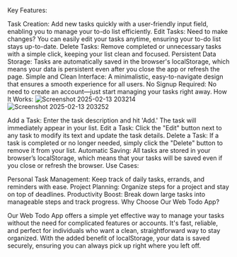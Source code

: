 Key Features:


Task Creation: Add new tasks quickly with a user-friendly input field, enabling you to manage your to-do list efficiently.
Edit Tasks: Need to make changes? You can easily edit your tasks anytime, ensuring your to-do list stays up-to-date.
Delete Tasks: Remove completed or unnecessary tasks with a simple click, keeping your list clean and focused.
Persistent Data Storage: Tasks are automatically saved in the browser's localStorage, which means your data is persistent even after you close the app or refresh the page.
Simple and Clean Interface: A minimalistic, easy-to-navigate design that ensures a smooth experience for all users.
No Signup Required: No need to create an account—just start managing your tasks right away.
How It Works:
![Screenshot 2025-02-13 203214](https://github.com/user-attachments/assets/f32adf6b-dce2-4a4f-abe0-585b90156430)
![Screenshot 2025-02-13 203252](https://github.com/user-attachments/assets/c99b3b50-a9f7-4a4c-9dee-9ff0be8a3ab4)

Add a Task: Enter the task description and hit 'Add.' The task will immediately appear in your list.
Edit a Task: Click the "Edit" button next to any task to modify its text and update the task details.
Delete a Task: If a task is completed or no longer needed, simply click the "Delete" button to remove it from your list.
Automatic Saving: All tasks are stored in your browser’s localStorage, which means that your tasks will be saved even if you close or refresh the browser.
Use Cases:

Personal Task Management: Keep track of daily tasks, errands, and reminders with ease.
Project Planning: Organize steps for a project and stay on top of deadlines.
Productivity Boost: Break down large tasks into manageable steps and track progress.
Why Choose Our Web Todo App?

Our Web Todo App offers a simple yet effective way to manage your tasks without the need for complicated features or accounts. It's fast, reliable, and perfect for individuals who want a clean, straightforward way to stay organized. With the added benefit of localStorage, your data is saved securely, ensuring you can always pick up right where you left off.
